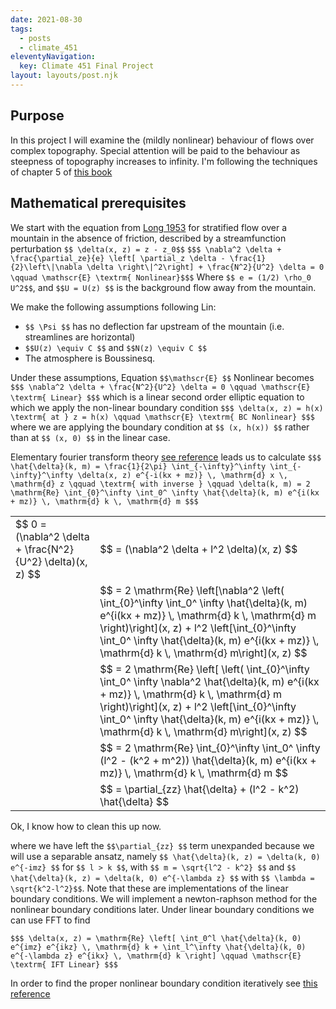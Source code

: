 ```yaml
---
date: 2021-08-30
tags:
  - posts
  - climate_451
eleventyNavigation:
  key: Climate 451 Final Project
layout: layouts/post.njk
---
```


## Purpose

In this project I will examine the (mildly nonlinear) behaviour of flows over complex topography.
Special attention will be paid to the behaviour as steepness of topography increases to infinity.
I'm following the techniques of chapter 5 of [this book](https://search.lib.umich.edu/catalog/record/99187273286006381?query=lin+mesoscale)

## Mathematical prerequisites

We start with the equation from [Long 1953](https://onlinelibrary.wiley.com/doi/abs/10.1111/j.2153-3490.1953.tb01035.x)
for stratified flow over a mountain in the absence of friction, described by a streamfunction perturbation `$$ \delta(x, z) = z - z_0$$`
`$$$ \nabla^2 \delta + \frac{\partial_ze}{e} \left[ \partial_z \delta - \frac{1}{2}\left\|\nabla \delta \right\|^2\right] + \frac{N^2}{U^2} \delta = 0 \qquad \mathscr{E} \textrm{ Nonlinear}$$$`
Where `$$ e = (1/2) \rho_0 U^2$$`, and `$$U = U(z) $$` is the background flow away from the mountain.

We make the following assumptions following Lin:

- `$$ \Psi $$` has no deflection far upstream of the mountain (i.e. streamlines are horizontal)
- `$$U(z) \equiv C $$` and `$$N(z) \equiv C $$`
- The atmosphere is Boussinesq.

Under these assumptions, Equation `$$\mathscr{E} $$` Nonlinear becomes
`$$$ \nabla^2 \delta + \frac{N^2}{U^2} \delta = 0 \qquad \mathscr{E} \textrm{ Linear} $$$`
which is a linear second order elliptic equation to which we apply the non-linear boundary condition
`$$$ \delta(x, z) = h(x) \textrm{ at } z = h(x) \qquad \mathscr{E} \textrm{ BC Nonlinear} $$$`
where we are applying the boundary condition at `$$ (x, h(x)) $$` rather than at `$$ (x, 0) $$` in the linear case.

Elementary fourier transform theory [see reference](https://open-lab-notebook-assets.glitch.me/assets/mathematical_references/lin_mesoscale/LinYuhLang_2007_Appendix5_1.pdf) leads us
to calculate `$$$ \hat{\delta}(k, m) = \frac{1}{2\pi} \int_{-\infty}^\infty \int_{-\infty}^\infty \delta(x, z) e^{-i(kx + mz)} \, \mathrm{d} x \, \mathrm{d} z \qquad \textrm{ with inverse } \qquad \delta(k, m) = 2 \mathrm{Re} \int_{0}^\infty \int_0^ \infty \hat{\delta}(k, m) e^{i(kx + mz)} \, \mathrm{d} k \, \mathrm{d} m $$$`

<table class="eqn">
  <tr>
    <td> $$ 0 = (\nabla^2 \delta + \frac{N^2}{U^2} \delta)(x, z) $$ </td> <td> $$ = (\nabla^2 \delta + l^2 \delta)(x, z) $$ </td>
  </tr>
  <tr>
    <td> </td> <td> $$ = 2 \mathrm{Re} \left[\nabla^2 \left( \int_{0}^\infty \int_0^ \infty  \hat{\delta}(k, m) e^{i(kx + mz)} \, \mathrm{d} k \, \mathrm{d} m \right)\right](x, z) + l^2  \left[\int_{0}^\infty \int_0^ \infty  \hat{\delta}(k, m) e^{i(kx + mz)} \, \mathrm{d} k \, \mathrm{d} m\right](x, z)  $$ </td>
  </tr>
  <tr>
    <td> </td> <td> $$ = 2 \mathrm{Re} \left[ \left( \int_{0}^\infty \int_0^ \infty \nabla^2 \hat{\delta}(k, m) e^{i(kx + mz)} \, \mathrm{d} k \, \mathrm{d} m \right)\right](x, z) + l^2  \left[\int_{0}^\infty \int_0^ \infty  \hat{\delta}(k, m) e^{i(kx + mz)} \, \mathrm{d} k \, \mathrm{d} m\right](x, z)  $$ </td>
  </tr>
  <tr>
    <td> </td> <td> $$ = 2 \mathrm{Re} \int_{0}^\infty \int_0^ \infty  (l^2  - (k^2 + m^2))  \hat{\delta}(k, m) e^{i(kx + mz)} \, \mathrm{d} k \, \mathrm{d} m  $$ </td>
  </tr>
    <tr>
    <td> </td> <td> $$ = \partial_{zz} \hat{\delta}  + (l^2 - k^2) \hat{\delta} $$ </td>
  </tr>
</table>
Ok, I know how to clean this up now.

where we have left the `$$\partial_{zz} $$` term unexpanded because we will use a separable ansatz,
namely `$$ \hat{\delta}(k, z) = \delta(k, 0) e^{-imz} $$` for `$$ l > k $$`, with `$$ m = \sqrt{l^2 - k^2} $$` and `$$ \hat{\delta}(k, z) = \delta(k, 0) e^{-\lambda z} $$` with `$$ \lambda = \sqrt{k^2-l^2}$$`. Note that these
are implementations of the linear boundary conditions. We will implement a newton-raphson method
for the nonlinear boundary conditions later. Under linear boundary conditions we can use FFT to find

`$$$ \delta(x, z) = \mathrm{Re} \left[ \int_0^l \hat{\delta}(k, 0) e^{imz} e^{ikz} \, \mathrm{d} k + \int_l^\infty \hat{\delta}(k, 0) e^{-\lambda z} e^{ikx} \, \mathrm{d} k \right] \qquad \mathscr{E} \textrm{ IFT Linear} $$$`

In order to find the proper nonlinear boundary condition iteratively see [this reference](https://www.researchgate.net/profile/Rene-Laprise/publication/234530395_On_the_Structural_Characteristics_of_Steady_Finite-Amplitude_Mountain_Waves_over_Bell-Shaped_Topography/links/0912f51098946a08d4000000/On-the-Structural-Characteristics-of-Steady-Finite-Amplitude-Mountain-Waves-over-Bell-Shaped-Topography.pdf?origin=publication_detail)
